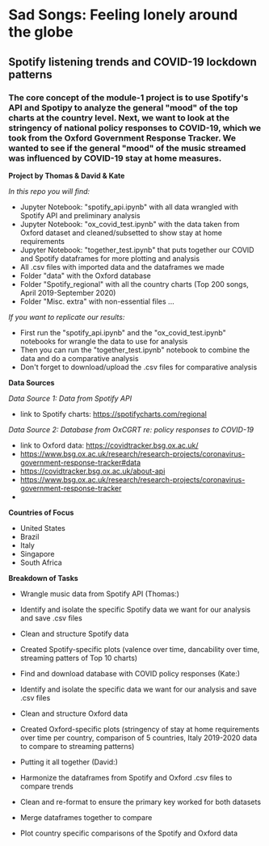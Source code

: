 # Sad Songs: Feeling lonely around the globe 

## Spotify listening trends and COVID-19 lockdown patterns

### The core concept of the module-1 project is to use Spotify's API and Spotipy to analyze the general "mood" of the top charts at the country level. Next, we want to look at the stringency of national policy responses to COVID-19, which we took from the Oxford Government Response Tracker. We wanted to see if the general "mood" of the music streamed was influenced by COVID-19 stay at home measures. 


**Project by Thomas & David & Kate** 

*In this repo you will find:*
 * Jupyter Notebook: "spotify_api.ipynb" with all data wrangled with Spotify API and preliminary analysis
 * Jupyter Notebook: "ox_covid_test.ipynb" with the data taken from Oxford dataset and cleaned/subsetted to show stay at home requirements
 * Jupyter Notebook: "together_test.ipynb" that puts together our COVID and Spotify dataframes for more plotting and analysis
 * All .csv files with imported data and the dataframes we made
 * Folder "data" with the Oxford database
 * Folder "Spotify_regional" with all the country charts (Top 200 songs, April 2019-September 2020)
 * Folder "Misc. extra" with non-essential files 
 ...
 
 *If you want to replicate our results:*
  * First run the "spotify_api.ipynb" and the "ox_covid_test.ipynb" notebooks for wrangle the data to use for analysis
  * Then you can run the "together_test.ipynb" notebook to combine the data and do a comparative analysis
  * Don't forget to download/upload the .csv files for comparative analysis
  
**Data Sources**

*Data Source 1: Data from Spotify API*
 * link to Spotify charts: https://spotifycharts.com/regional

*Data Source 2: Database from OxCGRT re: policy responses to COVID-19*
 * link to Oxford data: https://covidtracker.bsg.ox.ac.uk/
 * https://www.bsg.ox.ac.uk/research/research-projects/coronavirus-government-response-tracker#data
 * https://covidtracker.bsg.ox.ac.uk/about-api
 * https://www.bsg.ox.ac.uk/research/research-projects/coronavirus-government-response-tracker
 * 

**Countries of Focus**

* United States
* Brazil
* Italy
* Singapore
* South Africa

**Breakdown of Tasks**

 * Wrangle music data from Spotify API (Thomas:)
 * Identify and isolate the specific Spotify data we want for our analysis and save .csv files
 * Clean and structure Spotify data 
 * Created Spotify-specific plots (valence over time, dancability over time, streaming patters of Top 10 charts)
 
 * Find and download database with COVID policy responses (Kate:)
 * Identify and isolate the specific data we want for our analysis and save .csv files
 * Clean and structure Oxford data
 * Created Oxford-specific plots (stringency of stay at home requirements over time per country, comparison of 5 countries, Italy 2019-2020 data to compare to streaming patterns)

 * Putting it all together (David:)
 * Harmonize the dataframes from Spotify and Oxford .csv files to compare trends
 * Clean and re-format to ensure the primary key worked for both datasets 
 * Merge dataframes together to compare
 * Plot country specific comparisons of the Spotify and Oxford data
